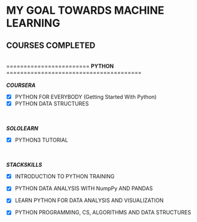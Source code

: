 # MY GOAL TOWARDS MACHINE LEARNING

## COURSES COMPLETED
\
======================== **PYTHON** =======================================
\
\
***COURSERA***
- [x] PYTHON FOR EVERYBODY (Getting Started With Python)
- [x] PYTHON DATA STRUCTURES

\
\
***SOLOLEARN***
- [x] PYTHON3 TUTORIAL

\
\
***STACKSKILLS***
- [x] INTRODUCTION TO PYTHON TRAINING
- [x] PYTHON DATA ANALYSIS WITH NumpPy AND PANDAS
- [x] LEARN PYTHON FOR DATA ANALYSIS AND VISUALIZATION
- [x] PYTHON PROGRAMMING, CS, ALGORITHMS AND DATA STRUCTURES
 
 

